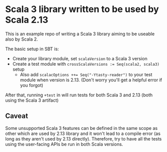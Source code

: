 # Scala 3 library written to be used by Scala 2.13

This is an example repo of writing a Scala 3 library aiming to be useable also by Scala 2.

The basic setup in SBT is:

- Create your library module, set `scalaVersion` to a Scala 3 version
- Create a test module with `crossScalaVersions := Seq(scala2, scala3)` setup
    - Also add `scalacOptions ++= Seq("-Ytasty-reader")` to your test module when version is 2.13. (Don't worry you'll get a helpful error if you forgot)

After that, running `+test` in will run tests for both Scala 3 and 2.13 (both using the Scala 3 artifact)

## Caveat

Some unsupported Scala 3 features can be defined in the same scope as other which are used by 2.13
library and it won't lead to a compile error (as long as they aren't used by 2.13 directly).
Therefore, try to have all the tests using the user-facing APIs be run in both Scala versions.
